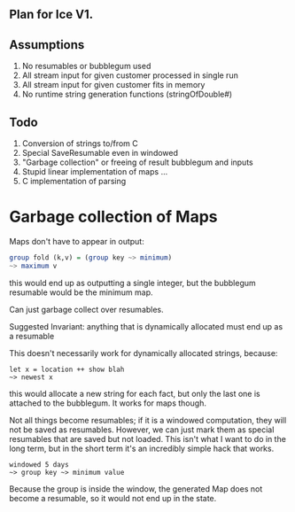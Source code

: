 Plan for Ice V1.
---------------

Assumptions
-----------

1. No resumables or bubblegum used
2. All stream input for given customer processed in single run
3. All stream input for given customer fits in memory
4. No runtime string generation functions (stringOfDouble#)


Todo
----

1. Conversion of strings to/from C
2. Special SaveResumable even in windowed
3. "Garbage collection" or freeing of result bubblegum and inputs
4. Stupid linear implementation of maps
...
999. C implementation of parsing



Garbage collection of Maps
=======

Maps don't have to appear in output:

```haskell
group fold (k,v) = (group key ~> minimum)
~> maximum v
```
this would end up as outputting a single integer, but the bubblegum resumable would be the minimum map.

Can just garbage collect over resumables.

Suggested Invariant: anything that is dynamically allocated must end up as a resumable

This doesn't necessarily work for dynamically allocated strings, because:
```
let x = location ++ show blah
~> newest x
```
this would allocate a new string for each fact, but only the last one is attached to the bubblegum.
It works for maps though.



Not all things become resumables; if it is a windowed computation, they will not be saved as resumables.
However, we can just mark them as special resumables that are saved but not loaded.
This isn't what I want to do in the long term, but in the short term it's an incredibly simple hack that works.

```
windowed 5 days
~> group key ~> minimum value
```
Because the group is inside the window, the generated Map does not become a resumable, so it would not end up in the state.


